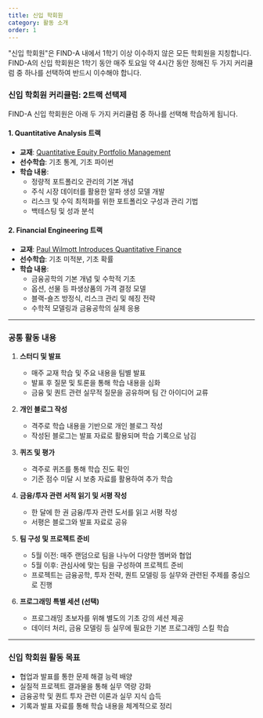 ```yaml
---
title: 신입 학회원
category: 활동 소개
order: 1
---
```


"신입 학회원"은 FIND-A 내에서 1학기 이상 이수하지 않은 모든 학회원을 지칭합니다.  
FIND-A의 신입 학회원은 1학기 동안 매주 토요일 약 4시간 동안 정해진 두 가지 커리큘럼 중 하나를 선택하여 반드시 이수해야 합니다.

### 신입 학회원 커리큘럼: 2트랙 선택제

FIND-A 신입 학회원은 아래 두 가지 커리큘럼 중 하나를 선택해 학습하게 됩니다.  

#### 1. **Quantitative Analysis 트랙**  
   - **교재**: [Quantitative Equity Portfolio Management](https://www.amazon.com/Quantitative-Equity-Portfolio-Management-Second/dp/1264268920)  
   - **선수학습**: 기초 통계, 기초 파이썬  
   - **학습 내용**:  
     - 정량적 포트폴리오 관리의 기본 개념  
     - 주식 시장 데이터를 활용한 알파 생성 모델 개발  
     - 리스크 및 수익 최적화를 위한 포트폴리오 구성과 관리 기법  
     - 백테스팅 및 성과 분석  

#### 2. **Financial Engineering 트랙**  
   - **교재**: [Paul Wilmott Introduces Quantitative Finance](https://www.amazon.com/Paul-Wilmott-Introduces-Quantitative-Finance/dp/0470319585)  
   - **선수학습**: 기초 미적분, 기초 확률  
   - **학습 내용**:  
     - 금융공학의 기본 개념 및 수학적 기초  
     - 옵션, 선물 등 파생상품의 가격 결정 모델  
     - 블랙-숄즈 방정식, 리스크 관리 및 헤징 전략  
     - 수학적 모델링과 금융공학의 실제 응용  

---

### 공통 활동 내용

1. **스터디 및 발표**  
   - 매주 교재 학습 및 주요 내용을 팀별 발표  
   - 발표 후 질문 및 토론을 통해 학습 내용을 심화  
   - 금융 및 퀀트 관련 실무적 질문을 공유하며 팀 간 아이디어 교류  

2. **개인 블로그 작성**  
   - 격주로 학습 내용을 기반으로 개인 블로그 작성
   - 작성된 블로그는 발표 자료로 활용되며 학습 기록으로 남김  

3. **퀴즈 및 평가**  
   - 격주로 퀴즈를 통해 학습 진도 확인  
   - 기준 점수 미달 시 보충 자료를 활용하여 추가 학습  

4. **금융/투자 관련 서적 읽기 및 서평 작성**  
   - 한 달에 한 권 금융/투자 관련 도서를 읽고 서평 작성  
   - 서평은 블로그와 발표 자료로 공유  

5. **팀 구성 및 프로젝트 준비**  
   - 5월 이전: 매주 랜덤으로 팀을 나누어 다양한 멤버와 협업  
   - 5월 이후: 관심사에 맞는 팀을 구성하여 프로젝트 준비  
   - 프로젝트는 금융공학, 투자 전략, 퀀트 모델링 등 실무와 관련된 주제를 중심으로 진행  

6. **프로그래밍 특별 세션 (선택)**  
   - 프로그래밍 초보자를 위해 별도의 기초 강의 세션 제공  
   - 데이터 처리, 금융 모델링 등 실무에 필요한 기본 프로그래밍 스킬 학습  

---

### 신입 학회원 활동 목표
- 협업과 발표를 통한 문제 해결 능력 배양
- 실질적 프로젝트 결과물을 통해 실무 역량 강화  
- 금융공학 및 퀀트 투자 관련 이론과 실무 지식 습득 
- 기록과 발표 자료를 통해 학습 내용을 체계적으로 정리  



  

